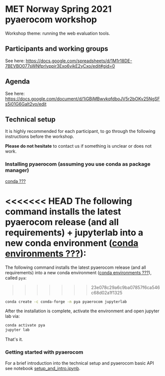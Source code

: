 # MET Norway Spring 2021 pyaerocom workshop

Workshop theme: running the web evaluation tools.

## Participants and working groups

See here: https://docs.google.com/spreadsheets/d/1M1r18DE-7BEVBO077sWNfprlvppir3Exo6vikE2yCxo/edit#gid=0

## Agenda

See here: https://docs.google.com/document/d/1iGBjMBwvkqfdboJV5r2bOKv25NgSFs5i01G6Galt2vo/edit

## Technical setup

It is highly recommended for each participant, to go through the following instructions before the workshop.

**Please do not hesitate** to contact us if something is unclear or does not work.

### Installing pyaerocom (assuming you use conda as package manager)

[conda ???](https://docs.conda.io/en/latest/)

<<<<<<< HEAD
The following command installs the latest pyaerocom release (and all requirements) + jupyterlab into a new conda
environment ([conda environments ???](https://docs.conda.io/projects/conda/en/latest/user-guide/tasks/manage-environments.html)):
=======
The following command installs the latest pyaerocom release (and all requirements) into a new conda
environment ([conda environments ???](https://docs.conda.io/projects/conda/en/latest/user-guide/tasks/manage-environments.html)), called `pya`:
>>>>>>> 23e078c29a6c9ba07857f6ca546c68d02a1f1325

```bash
conda create -c conda-forge -n pya pyaerocom jupyterlab
```

After the installation is complete, activate the environment and open jupyter lab via:

```bash
conda activate pya
jupyter lab
```

That's it. 

### Getting started with pyaerocom

For a brief introduction into the technical setup and pyaerocom basic API see notebook [setup_and_intro.ipynb](https://github.com/jgliss/pyaerocom-meetings/blob/master/Feb2021_Workshop/setup_and_intro.ipynb).

